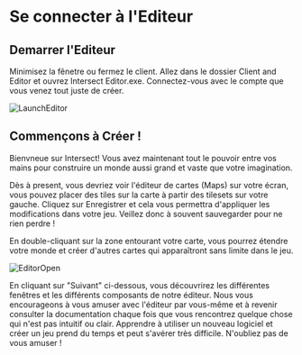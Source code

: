 # Se connecter à l'Editeur

## Demarrer l'Editeur
Minimisez la fênetre ou fermez le client. Allez dans le dossier Client and Editor et ouvrez Intersect Editor.exe. Connectez-vous avec le compte que vous venez tout juste de créer.

 ![LaunchEditor](https://www.ascensiongamedev.com/resources/filehost/fc6381fd6502a540dbdb4791893920c4.png)


 ## Commençons à Créer !
 Bienvneue sur Intersect! Vous avez maintenant tout le pouvoir entre vos mains pour construire un monde aussi grand et vaste que votre imagination.

 Dès à present, vous devriez voir l'éditeur de cartes (Maps) sur votre écran, vous pouvez placer des tiles sur la carte à partir des tilesets sur votre gauche. Cliquez sur Enregistrer et  cela vous permettra d'appliquer les modifications dans votre jeu. Veillez donc à souvent sauvegarder pour ne rien perdre ! 

 En double-cliquant sur la zone entourant votre carte, vous pourrez étendre votre monde et créer d'autres cartes qui apparaîtront sans limite dans le jeu.

 ![EditorOpen](https://www.ascensiongamedev.com/resources/filehost/c399bc35aad37d828ddda1986538e7bd.png)

 En cliquant sur "Suivant" ci-dessous, vous découvrirez les différentes fenêtres et les différents composants de notre éditeur. Nous vous encourageons à vous amuser avec l'éditeur par vous-même et à revenir consulter la documentation chaque fois que vous rencontrez quelque chose qui n'est pas intuitif ou clair. Apprendre à utiliser un nouveau logiciel et créer un jeu prend du temps et peut s'avérer très difficile. N'oubliez pas de vous amuser !
